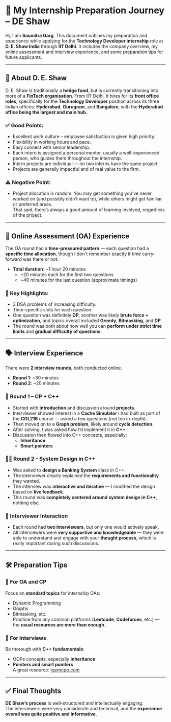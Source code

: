 # 🧭 My Internship Preparation Journey – DE Shaw

Hi, I am **Saumitra Garg**. This document outlines my preparation and experience while applying for the **Technology Developer internship** role at **D. E. Shaw India** through **IIT Delhi**. It includes the company overview, my online assessment and interview experience, and some preparation tips for future applicants.

---

## 🏢 About D. E. Shaw

D. E. Shaw is traditionally a **hedge fund**, but is currently transitioning into more of a **FinTech organisation**. From IIT Delhi, it hires for its **front office roles**, specifically for the **Technology Developer** position across its three Indian offices: **Hyderabad**, **Gurugram**, and **Bangalore**, with the **Hyderabad office being the largest and main hub**.

### ✅ Good Points:
- Excellent work culture – employee satisfaction is given high priority.
- Flexibility in working hours and pace.
- Easy connect with senior leadership.
- Each intern is assigned a personal mentor, usually a well-experienced person, who guides them throughout the internship.
- Intern projects are individual — no two interns have the same project.
- Projects are generally impactful and of real value to the firm.

### ⚠️ Negative Point:
- Project allocation is random. You may get something you've never worked on (and possibly didn’t want to), while others might get familiar or preferred areas.  
That said, there’s always a good amount of learning involved, regardless of the project.

---

## 🧠 Online Assessment (OA) Experience

The OA round had a **time-pressured pattern** — each question had a **specific time allocation**, though I don't remember exactly if time carry-forward was there or not.

- **Total duration**: ~1 hour 20 minutes  
  - ~20 minutes each for the first two questions  
  - ~40 minutes for the last question (approximate timings)

### 📌 Key Highlights:
- 3 DSA problems of increasing difficulty.
- Time-specific slots for each question.
- One question was definitely **DP**, another was likely **brute force + optimization**, and topics overall included **Greedy**, **Bitmasking**, and **DP**.
- The round was both about how well you can **perform under strict time limits** and **gradual difficulty of questions**.

---

## 🗣️ Interview Experience

There were **2 interview rounds**, both conducted online.

- **Round 1**: ~30 minutes  
- **Round 2**: ~20 minutes

### 💬 Round 1 – CP + C++
- Started with **introduction** and discussion around **projects**.
- Interviewer showed interest in a **Cache Simulator** I had built as part of the **COL216** course — asked a few questions (not too in-depth).
- Then moved on to a **Graph problem**, likely around **cycle detection**.
- After solving, I was asked how I’d implement it in **C++**.
- Discussion then flowed into C++ concepts, especially:
  - **Inheritance**
  - **Smart pointers**

### 🧑‍💻 Round 2 – System Design in C++
- Was asked to **design a Banking System** class in C++.
- The interviewer clearly explained the **requirements and functionality** they wanted.
- The interview was **interactive and iterative** — I modified the design based on **live feedback**.
- This round was **completely centered around system design in C++**, nothing else.

### 👥 Interviewer Interaction
- Each round had **two interviewers**, but only one would actively speak.
- All interviewers were **very supportive and knowledgeable** — they were able to understand and engage with your **thought process**, which is really important during such discussions.

---

## 🛠️ Preparation Tips

### 📘 For OA and CP
Focus on **standard topics** for internship OAs:
- Dynamic Programming  
- Graphs  
- Bitmasking, etc.  
Practice from any common platforms (**Leetcode**, **Codeforces**, etc.) — the **usual resources are more than enough**.

### 🧠 For Interviews
Be thorough with **C++ fundamentals**:
- OOPs concepts, especially **inheritance**
- **Pointers and smart pointers**  
A great resource: [learncpp.com](https://www.learncpp.com)

---

## ✅ Final Thoughts

**DE Shaw’s process** is well-structured and intellectually engaging.  
The interviewers were very considerate and technical, and the **experience overall was quite positive and informative**.
